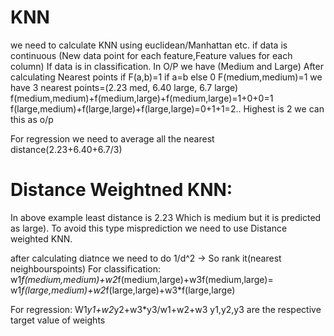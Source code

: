 # KNN

we need to calculate KNN using euclidean/Manhattan etc. if data is continuous
(New data point for each feature,Feature values for each column)
If data is in classification.
In O/P we have (Medium and Large)
After calculating Nearest points
if F(a,b)=1 if a=b else 0
F(medium,medium)=1
we have 3 nearest points=(2.23 med, 6.40 large, 6.7 large)
f(medium,medium)+f(medium,large)+f(medium,large)=1+0+0=1
f(large,medium)+f(large,large)+f(large,large)=0+1+1=2.. Highest is 2 we can this as o/p

For regression we need to average all the nearest distance(2.23+6.40+6.7/3)

# Distance Weightned KNN: 
In above example least distance is 2.23 Which is medium but it is predicted as large). To avoid this type misprediction we need to use Distance weighted KNN.

after calculating diatnce we need to do 1/d^2 -> So rank it(nearest neighbourspoints)
For classification: w1*f(medium,medium)+w2*f(medium,large)+w3f(medium,large)=
w1*f(large,medium)+w2*f(large,large)+w3*f(large,large)

For regression:
W1*y1+w2*y2+w3*y3/w1+w2+w3
y1,y2,y3 are the respective target value of weights
